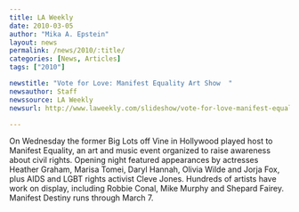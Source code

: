 ```yaml
---
title: LA Weekly
date: 2010-03-05
author: "Mika A. Epstein"
layout: news
permalink: /news/2010/:title/
categories: [News, Articles]
tags: ["2010"]

newstitle: "Vote for Love: Manifest Equality Art Show  "
newsauthor: Staff  
newssource: LA Weekly  
newsurl: http://www.laweekly.com/slideshow/vote-for-love-manifest-equality-art-show-29371560/11  

---
```


On Wednesday the former Big Lots off Vine in Hollywood played host to Manifest Equality, an art and music event organized to raise awareness about civil rights. Opening night featured appearances by actresses Heather Graham, Marisa Tomei, Daryl Hannah, Olivia Wilde and Jorja Fox, plus AIDS and LGBT rights activist Cleve Jones. Hundreds of artists have work on display, including Robbie Conal, Mike Murphy and Shepard Fairey. Manifest Destiny runs through March 7.

